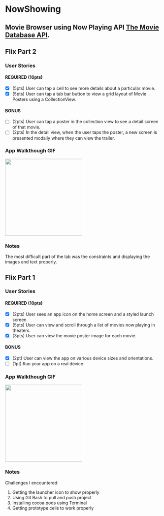 # NowShowing
Movie Browser using Now Playing API [The Movie Database API](http://docs.themoviedb.apiary.io/#).
---
## Flix Part 2

### User Stories

#### REQUIRED (10pts)
- [x] (5pts) User can tap a cell to see more details about a particular movie.
- [x] (5pts) User can tap a tab bar button to view a grid layout of Movie Posters using a CollectionView.

#### BONUS
- [ ] (2pts) User can tap a poster in the collection view to see a detail screen of that movie.
- [ ] (2pts) In the detail view, when the user taps the poster, a new screen is presented modally where they can view the trailer.

### App Walkthough GIF

<img src="https://i.imgur.com/JCXRXvX.gif" width=250><br>

### Notes
The most difficult part of the lab was the constraints and displaying the images and text properly.

## Flix Part 1

### User Stories

#### REQUIRED (10pts)
- [x] (2pts) User sees an app icon on the home screen and a styled launch screen.
- [x] (5pts) User can view and scroll through a list of movies now playing in theaters.
- [x] (3pts) User can view the movie poster image for each movie.

#### BONUS
- [x] (2pt) User can view the app on various device sizes and orientations.
- [ ] (1pt) Run your app on a real device.

### App Walkthough GIF
<img src="http://g.recordit.co/Uodde0lqOk.gif" width=250><br>

### Notes
Challenges I encountered:
  1. Getting the launcher icon to show properly
  1. Using Git Bash to pull and push project
  1. Installing cocoa pods using Terminal
  1. Getting prototype cells to work properly

